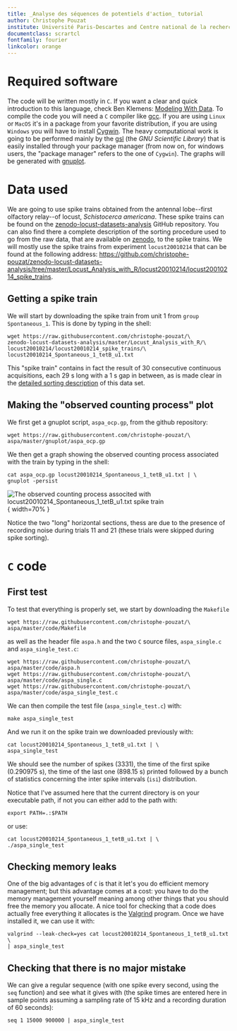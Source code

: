 ```yaml
---
title: _Analyse des séquences de potentiels d'action_ tutorial
author: Christophe Pouzat
institute: Université Paris-Descartes and Centre national de la recherche scientitfique
documentclass: scrartcl
fontfamily: fourier
linkcolor: orange
---
```


# Required software

The code will be written mostly in `C`. If you want a clear and quick introduction to this language, check Ben Klemens: [Modeling With Data](http://modelingwithdata.org/about_the_book.html). To compile the code you will need a `C` compiler like [gcc](https://gcc.gnu.org/). If you are using `Linux` or `MacOS` it's in a package from your favorite distribution, if you are using `Windows` you will have to install [Cygwin](https://cygwin.com/index.html). The heavy computational work is going to be performed mainly by the [gsl](http://www.gnu.org/software/gsl/) (the _GNU Scientific Library_) that is easily installed through your package manager (from now on, for windows users, the "package manager" refers to the one of `Cygwin`). The graphs will be generated with [gnuplot](http://www.gnuplot.info/).

# Data used

We are going to use spike trains obtained from the antennal lobe--first olfactory relay--of locust, _Schistocerca americana_. These spike trains can be found on the [zenodo-locust-datasets-analysis](https://christophe-pouzat.github.io/zenodo-locust-datasets-analysis/) GitHub repository. You can also find there a complete description of the sorting procedure used to go from the raw data, that are available on [zenodo](https://zenodo.org/record/21589), to the spike trains. We will mostly use the spike trains from experiment `locust20010214` that can be found at the following address: <https://github.com/christophe-pouzat/zenodo-locust-datasets-analysis/tree/master/Locust_Analysis_with_R/locust20010214/locust20010214_spike_trains>.

## Getting a spike train

We will start by downloading the spike train from unit 1 from `group` `Spontaneous_1`. This is done by typing in the shell:

~~~{#download-locust20010214_Spontaneous_1_tetB_u1 .bash}
wget https://raw.githubusercontent.com/christophe-pouzat/\
zenodo-locust-datasets-analysis/master/Locust_Analysis_with_R/\
locust20010214/locust20010214_spike_trains/\
locust20010214_Spontaneous_1_tetB_u1.txt
~~~

This "spike train" contains in fact the result of 30 consecutive continuous acquisitions, each 29 s long with a 1 s gap in between, as is made clear in the [detailed sorting description](https://christophe-pouzat.github.io/zenodo-locust-datasets-analysis/Locust_Analysis_with_R/locust20010214/Sorting_20010214_tetB.html) of this data set.

## Making the "observed counting process" plot

We first get a gnuplot script, `aspa_ocp.gp`, from the github repository:

~~~{#download-aspa_ocp.gp .bash}
wget https://raw.githubusercontent.com/christophe-pouzat/\
aspa/master/gnuplot/aspa_ocp.gp
~~~

We then get a graph showing the observed counting process associated with the train by typing in the shell:

~~~{#locust20010214_Spontaneous_1_tetB_u1 .bash}
cat aspa_ocp.gp locust20010214_Spontaneous_1_tetB_u1.txt | \
gnuplot -persist
~~~

![The observed counting process associted with `locust20010214_Spontaneous_1_tetB_u1.txt` spike train](locust20010214_Spontaneous_1_tetB_u1_ocp.png){ width=70% }

Notice the two "long" horizontal sections, thess are due to the presence of recording noise during trials 11 and 21 (these trials were skipped during spike sorting).

# `C` code

## First test

To test that everything is properly set, we start by downloading the `Makefile`

~~~{#download-Makefile .bash}
wget https://raw.githubusercontent.com/christophe-pouzat/\
aspa/master/code/Makefile
~~~

as well as the header file `aspa.h` and the two `C` source files, `aspa_single.c` and `aspa_single_test.c`:

~~~{#download-c-source .bash}
wget https://raw.githubusercontent.com/christophe-pouzat/\
aspa/master/code/aspa.h
wget https://raw.githubusercontent.com/christophe-pouzat/\
aspa/master/code/aspa_single.c
wget https://raw.githubusercontent.com/christophe-pouzat/\
aspa/master/code/aspa_single_test.c
~~~

We can then compile the test file (`aspa_single_test.c`) with:

~~~{#compile-aspa_single_test .bash}
make aspa_single_test
~~~

And we run it on the spike train we downloaded previously with:

~~~{#run-aspa_single_test .bash}
cat locust20010214_Spontaneous_1_tetB_u1.txt | \
aspa_single_test
~~~

We should see the number of spikes (3331), the time of the first spike (0.290975 s), the time of the last one (898.15 s) printed followed by a bunch of statistics concerning the inter spike intervals (`isi`) distribution.

Notice that I've assumed here that the current directory is on your executable path, if not you can either add to the path with:

~~~{#add-current-directory-to-path .bash}
export PATH=.:$PATH
~~~

or use:

~~~{#run-aspa_single_test2 .bash}
cat locust20010214_Spontaneous_1_tetB_u1.txt | \
./aspa_single_test
~~~

## Checking memory leaks

One of the big advantages of `C` is that it let's you do efficient memory management; but this advantage comes at a cost: you have to do the memory management yourself meaning among other things that you should free the memory you allocate. A nice tool for checking that a code does actually free everything it allocates is the [Valgrind](http://valgrind.org/) program. Once we have installed it, we can use it with:

~~~{#run-aspa_single_test-with-valgrind .bash}
valgrind --leak-check=yes cat locust20010214_Spontaneous_1_tetB_u1.txt \
| aspa_single_test
~~~

## Checking that there is no major mistake

We can give a regular sequence (with one spike every second, using the `seq` function) and see what it gives with (the spike times are entered here in sample points assuming a sampling rate of 15 kHz and a recording duration of 60 seconds):

~~~{#run-aspa_single_test-on-regular-sequence .bash}
seq 1 15000 900000 | aspa_single_test
~~~
